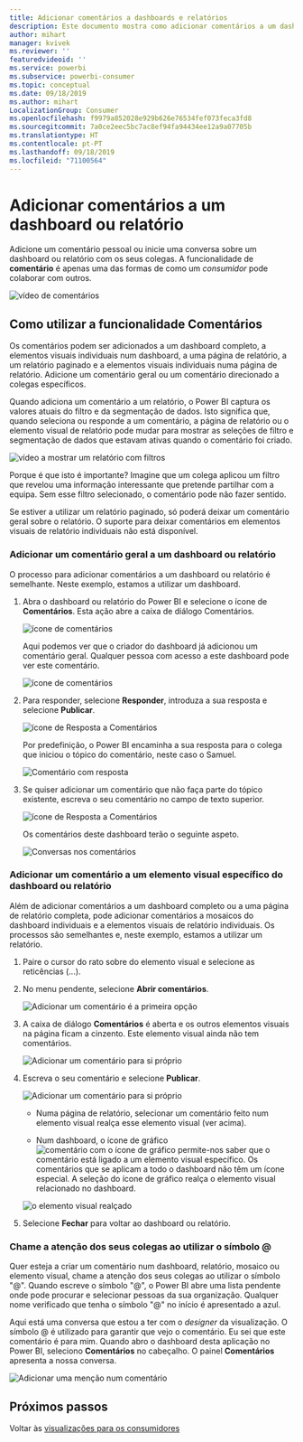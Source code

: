 ```yaml
---
title: Adicionar comentários a dashboards e relatórios
description: Este documento mostra como adicionar comentários a um dashboard, relatório ou elemento visual e como utilizar os comentários para ter conversas com os colaboradores.
author: mihart
manager: kvivek
ms.reviewer: ''
featuredvideoid: ''
ms.service: powerbi
ms.subservice: powerbi-consumer
ms.topic: conceptual
ms.date: 09/18/2019
ms.author: mihart
LocalizationGroup: Consumer
ms.openlocfilehash: f9979a852028e929b626e76534fef073feca3fd8
ms.sourcegitcommit: 7a0ce2eec5bc7ac8ef94fa94434ee12a9a07705b
ms.translationtype: HT
ms.contentlocale: pt-PT
ms.lasthandoff: 09/18/2019
ms.locfileid: "71100564"
---
```

# <a name="add-comments-to-a-dashboard-or-report"></a>Adicionar comentários a um dashboard ou relatório
Adicione um comentário pessoal ou inicie uma conversa sobre um dashboard ou relatório com os seus colegas. A funcionalidade de **comentário** é apenas uma das formas de como um *consumidor* pode colaborar com outros. 

![vídeo de comentários](media/end-user-comment/comment.gif)

## <a name="how-to-use-the-comments-feature"></a>Como utilizar a funcionalidade Comentários
Os comentários podem ser adicionados a um dashboard completo, a elementos visuais individuais num dashboard, a uma página de relatório, a um relatório paginado e a elementos visuais individuais numa página de relatório. Adicione um comentário geral ou um comentário direcionado a colegas específicos.  

Quando adiciona um comentário a um relatório, o Power BI captura os valores atuais do filtro e da segmentação de dados. Isto significa que, quando seleciona ou responde a um comentário, a página de relatório ou o elemento visual de relatório pode mudar para mostrar as seleções de filtro e segmentação de dados que estavam ativas quando o comentário foi criado.  

![vídeo a mostrar um relatório com filtros](media/end-user-comment/power-bi-comment.gif)

Porque é que isto é importante? Imagine que um colega aplicou um filtro que revelou uma informação interessante que pretende partilhar com a equipa. Sem esse filtro selecionado, o comentário pode não fazer sentido.

Se estiver a utilizar um relatório paginado, só poderá deixar um comentário geral sobre o relatório.  O suporte para deixar comentários em elementos visuais de relatório individuais não está disponível.

### <a name="add-a-general-comment-to-a-dashboard-or-report"></a>Adicionar um comentário geral a um dashboard ou relatório
O processo para adicionar comentários a um dashboard ou relatório é semelhante.  Neste exemplo, estamos a utilizar um dashboard. 

1. Abra o dashboard ou relatório do Power BI e selecione o ícone de **Comentários**. Esta ação abre a caixa de diálogo Comentários.

    ![ícone de comentários](media/end-user-comment/power-bi-comment-menu.png)

    Aqui podemos ver que o criador do dashboard já adicionou um comentário geral.  Qualquer pessoa com acesso a este dashboard pode ver este comentário.

    ![ícone de comentários](media/end-user-comment/power-bi-first-comments.png)

2. Para responder, selecione **Responder**, introduza a sua resposta e selecione **Publicar**.  

    ![ícone de Resposta a Comentários](media/end-user-comment/power-bi-comment-reply.png)

    Por predefinição, o Power BI encaminha a sua resposta para o colega que iniciou o tópico do comentário, neste caso o Samuel. 

    ![Comentário com resposta](media/end-user-comment/power-bi-respond.png)

 3. Se quiser adicionar um comentário que não faça parte do tópico existente, escreva o seu comentário no campo de texto superior.

    ![ícone de Resposta a Comentários](media/end-user-comment/power-bi-new-comments.png)

    Os comentários deste dashboard terão o seguinte aspeto.

    ![Conversas nos comentários](media/end-user-comment/power-bi-conversation.png)

### <a name="add-a-comment-to-a-specific-dashboard-or-report-visual"></a>Adicionar um comentário a um elemento visual específico do dashboard ou relatório
Além de adicionar comentários a um dashboard completo ou a uma página de relatório completa, pode adicionar comentários a mosaicos do dashboard individuais e a elementos visuais de relatório individuais. Os processos são semelhantes e, neste exemplo, estamos a utilizar um relatório.

1. Paire o cursor do rato sobre do elemento visual e selecione as reticências (...).    
2. No menu pendente, selecione **Abrir comentários**.

    ![Adicionar um comentário é a primeira opção](media/end-user-comment/power-bi-report-comment.png)  

3.  A caixa de diálogo **Comentários** é aberta e os outros elementos visuais na página ficam a cinzento. Este elemento visual ainda não tem comentários. 

    ![Adicionar um comentário para si próprio](media/end-user-comment/power-bi-comment-column.png)  

4. Escreva o seu comentário e selecione **Publicar**.

    ![Adicionar um comentário para si próprio](media/end-user-comment/power-bi-comment-logistics.png)  

    - Numa página de relatório, selecionar um comentário feito num elemento visual realça esse elemento visual (ver acima).

    - Num dashboard, o ícone de gráfico ![comentário com o ícone de gráfico](media/end-user-comment/power-bi-comment-chart-icon.png) permite-nos saber que o comentário está ligado a um elemento visual específico. Os comentários que se aplicam a todo o dashboard não têm um ícone especial. A seleção do ícone de gráfico realça o elemento visual relacionado no dashboard.
    

    ![o elemento visual realçado](media/end-user-comment/power-bi-highlight.png)

5. Selecione **Fechar** para voltar ao dashboard ou relatório.

### <a name="get-your-colleagues-attention-by-using-the--sign"></a>Chame a atenção dos seus colegas ao utilizar o símbolo @
Quer esteja a criar um comentário num dashboard, relatório, mosaico ou elemento visual, chame a atenção dos seus colegas ao utilizar o símbolo "\@".  Quando escreve o símbolo "\@", o Power BI abre uma lista pendente onde pode procurar e selecionar pessoas da sua organização. Qualquer nome verificado que tenha o símbolo "\@" no início é apresentado a azul. 

Aqui está uma conversa que estou a ter com o *designer* da visualização. O símbolo @ é utilizado para garantir que vejo o comentário. Eu sei que este comentário é para mim. Quando abro o dashboard desta aplicação no Power BI, seleciono **Comentários** no cabeçalho. O painel **Comentários** apresenta a nossa conversa.

![Adicionar uma menção num comentário](media/end-user-comment/power-bi-comment-convo.png)  



## <a name="next-steps"></a>Próximos passos
Voltar às [visualizações para os consumidores](end-user-visualizations.md)    
<!--[Select a visualization to open a report](end-user-open-report.md)-->
